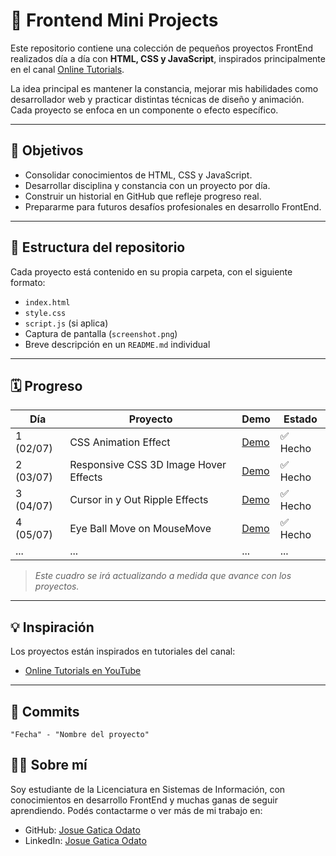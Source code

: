 ﻿# 🎯 Frontend Mini Projects

Este repositorio contiene una colección de pequeños proyectos FrontEnd realizados día a día con **HTML, CSS y JavaScript**, inspirados principalmente en el canal [Online Tutorials](https://www.youtube.com/@OnlineTutorialsYT).

La idea principal es mantener la constancia, mejorar mis habilidades como desarrollador web y practicar distintas técnicas de diseño y animación. Cada proyecto se enfoca en un componente o efecto específico.

---

## 📌 Objetivos

- Consolidar conocimientos de HTML, CSS y JavaScript.
- Desarrollar disciplina y constancia con un proyecto por día.
- Construir un historial en GitHub que refleje progreso real.
- Prepararme para futuros desafíos profesionales en desarrollo FrontEnd.

---

## 🚀 Estructura del repositorio

Cada proyecto está contenido en su propia carpeta, con el siguiente formato:

- `index.html`
- `style.css`
- `script.js` (si aplica)
- Captura de pantalla (`screenshot.png`)
- Breve descripción en un `README.md` individual

---

## 🗓️ Progreso

| Día       | Proyecto                         | Demo      | Estado   |
|-----------|----------------------------------|-----------------------|----------|
| 1 (02/07) | CSS Animation Effect             | [Demo](https://github.com/JosueGaticaOdato/frontend-mini-lab/tree/main/CSS%20Animation%20Effects)         | ✅ Hecho |
| 2 (03/07) | Responsive CSS 3D Image Hover Effects      | [Demo](https://github.com/JosueGaticaOdato/frontend-mini-lab/tree/main/Responsive%20CSS%203D%20Image%20Hover%20Effects)        | ✅ Hecho |
| 3 (04/07) | Cursor in y Out Ripple Effects      | [Demo](https://github.com/JosueGaticaOdato/frontend-mini-lab/tree/main/Cursor%20in%20%26%20Out%20Ripple%20Effects)        | ✅ Hecho |
| 4 (05/07) | Eye Ball  Move on MouseMove      | [Demo](https://github.com/JosueGaticaOdato/frontend-mini-lab/tree/main/Eye%20Ball%20%20Move%20on%20MouseMove)        | ✅ Hecho |
| ...       | ...                              | ...                   | ...      |

> *Este cuadro se irá actualizando a medida que avance con los proyectos.*

---

## 💡 Inspiración

Los proyectos están inspirados en tutoriales del canal:

- [Online Tutorials en YouTube](https://www.youtube.com/@OnlineTutorialsYT/videos)

---

## 📌 Commits

``` 
"Fecha" - "Nombre del proyecto"
``` 

## 🧑‍💻 Sobre mí

Soy estudiante de la Licenciatura en Sistemas de Información, con conocimientos en desarrollo FrontEnd y muchas ganas de seguir aprendiendo. Podés contactarme o ver más de mi trabajo en:

- GitHub: [Josue Gatica Odato]([https://github.com/tu_usuario](https://github.com/JosueGaticaOdato))
- LinkedIn: [Josue Gatica Odato]([https://linkedin.com/in/tu_perfil](https://www.linkedin.com/in/josuegaticaodato/))
